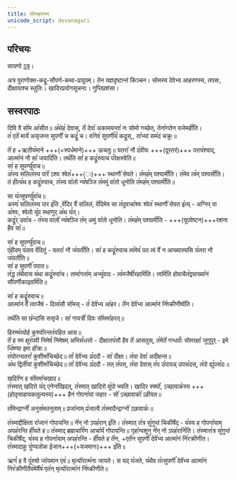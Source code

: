 ```yaml
---
title: सोमाहरणम्
unicode_script: devanagari
---
```

## परिचयः
सायणो [ऽत्र](https://archive.org/details/ShatpathBrahmanIISayanacharyaAndShriHariSwami/page/n269)।

अत्र पुराणोक्त-कद्रू-सौपर्ण-कथा-प्राग्रूपम्। तेन यज्ञदृष्टान्तं किञ्चन। सोमस्य देवेभ्य आहरणस्य, तपसः, दीक्षायाश्च स्तुतिः। खादिरप्रयोगसूचनाः। गुप्तिप्रशंसा। 

## सस्वरपाठः


दिवि वै सो꣡म आ꣡सीत॥ अ꣡थेह꣡ देवास्, ते꣡ देवा꣡ अकामयन्ता꣡ नः सोमो गच्छेत्, तेना꣡गतेन यजेमही꣡ति।  
त꣡ एते꣡ माये꣡ असृजन्त सुपर्णीं च कद्रूं꣡ च। वा꣡गेव꣡ सुपर्णी꣡यं꣡ कद्रूस्,, ता꣡भ्यां सम꣡दं चक्रुः॥  

ते꣡ ह +ऋतीय꣡माने +++(=स्पर्धमाने)+++ ऊचतुः॥ यतरा꣡ नौ द꣡वीयः +++(दूरतरं)+++ पराप꣡श्याद्, आत्मा꣡नं नौ सा꣡ जयादि꣡ति। तथे꣡ति सा꣡ ह कद्रू꣡रुवाच प꣡रेक्षस्वेति॥  
सा꣡ ह सुपर्ण्यु꣡वाच॥  
अ꣡स्य सलिल꣡स्य पारे꣡ ऽश्वः श्वेत꣡+++(ः)+++ स्थाणौ꣡ सेवते। त꣡मह꣡म् पश्यामी꣡ति। त꣡मेव त्व꣡म् पश्यसी꣡ति।  
तं हीत्य꣡थ ह कद्रू꣡रुवाच, त꣡स्य वा꣡लो न्य꣡षञ्जि त꣡ममुं वा꣡तो धूनोति त꣡मह꣡म् पश्यामी꣡ति॥  

सा य꣡त्सुपर्ण्यु꣡वा꣡च॥  
अस्य꣡ सलिल꣡स्य पार इ꣡ति ,वे꣡दिर् वै꣡ सलिलं, वे꣡दिमेव सा त꣡दुवाचा꣡श्वः श्वेत꣡ स्थाणौ꣡ सेवत इ꣡त्य् - अग्निर् वा अ꣡श्वः, श्वेतो यू꣡प स्थाणुर् अ꣡थ य꣡त्।  
कद्रू꣡र् उवा꣡च - त꣡स्य वालो꣡ न्य꣡षञ्जि त꣡म् अमुं वा꣡तो धूनोति। त꣡मह꣡म् पश्यामी꣡ति - +++(यूपवेष्टन)+++रशना हैव सा꣡॥  

सा꣡ ह सुपर्ण्यु꣡वाच॥  
ए꣡हीदम् प꣡ताव वे꣡दितुं - यतरा꣡ नौ ज꣡यती꣡ति। सा꣡ ह कद्रू꣡रुवाच त्व꣡मेव꣡ पत त्वं वै꣡ न आख्यास्यसि य꣡तरा नौ ज꣡यती꣡ति॥  
सा꣡ ह सुपर्णी꣡ पपात॥  
त꣡द्ध त꣡थैवास य꣡था कद्रू꣡रुवा꣡च। तामा꣡गता꣡म् अभ्यु꣡वाद - त्व꣡मजैषी꣡रहामि꣡ति। त्वमि꣡ति होवाचैत꣡द्व्याख्या꣡नं सौ꣡पर्णीकाद्रवमि꣡ति॥  

सा꣡ ह कद्रू꣡रुवाच॥  
आत्मा꣡नं वै꣡ त्वाजैषं - दिव्य꣡सौ सो꣡मस् - तं꣡ देवे꣡भ्य आ꣡हर। ते꣡न देवे꣡भ्य आत्मा꣡नं नि꣡ष्क्रीणीष्वे꣡ति।  

तथे꣡ति सा छ꣡न्दांसि ससृजे। सा꣡ गायत्री꣡ दिवः सो꣡ममा꣡हरत्॥  

हिरण्म꣡य्योर्ह कुश्यो꣡रन्तर꣡वहित आस॥  
ते꣡ ह स्म क्षुर꣡पवी निमेषं꣡ निमेषम् अभिसं꣡धत्तो - दीक्षातप꣡सौ हैव ते꣡ आसतुस्, त꣡मेते꣡ गन्धर्वाः꣡ सोमरक्षा꣡ जुगुपुर् - इमे धि꣡ष्ण्या इमा हो꣡त्राः॥  
त꣡योरन्यतरां꣡ कुशीमा꣡चिच्छेद॥ तां꣡ देवे꣡भ्यः प्र꣡ददौ - सा꣡ दीक्षा। त꣡या देवा꣡ अदीक्षन्त॥  
अ꣡थ द्विती꣡यां कुशीमा꣡चिच्छेद॥ तां꣡ देवे꣡भ्यः प्र꣡ददौ - तत् त꣡पस्, त꣡या देवास् त꣡प उ꣡पायन्न् उपस꣡दस्, त꣡पो ह्यु꣡पस꣡दः॥  

खदिरे꣡ण ह सो꣡ममा꣡चखाद॥  
त꣡स्मात् खदिरो य꣡द् एनेना꣡खिदत्, त꣡स्मात् खादिरो यू꣡पो भवति। खादिर स्फ्यो꣡, ऽच्छावाक꣡स्य +++(होतृसाहायकतुल्यस्य)+++ हैनं गोपना꣡यां जहार - सो꣡ ऽच्छावाको꣡ ऽहीयत॥  

त꣡मिन्द्राग्नी꣡ अनुस꣡मतनुताम्॥ प्रजा꣡नाम् प्र꣡जात्यै त꣡स्मादैन्द्राग्नो꣡ ऽछावाकः꣡॥  

त꣡स्माद्दीक्षिता रा꣡जानं गोपायन्ति॥ ने꣡न् नो ऽपह꣡रान् इ꣡ति। त꣡स्मात् त꣡त्र सु꣡गुप्तं चिकीर्षेद् - य꣡स्य ह गोपना꣡याम् अपह꣡रन्ति ही꣡यते ह॥ त꣡स्माद् ब्रह्मचारि꣡ण आचा꣡र्यं गोपायन्ति॥ गृहा꣡न्पशून् ने꣡न् नो ऽपह꣡रानि꣡ति। त꣡स्मात्त꣡त्र सु꣡गुप्तं चिकीर्षेद्, य꣡स्य ह गोपना꣡याम् अपह꣡रन्ति - ही꣡यते ह ते꣡न, +एते꣡न सुपर्णी꣡ देवे꣡भ्य आत्मा꣡नं नि꣡रक्रीणीत। त꣡स्मादाहुः पु꣡ण्यलोक ईजान+++(=यजमानः)+++ इ꣡ति॥  

ऋणं꣡ ह वै पु꣡रुषो जा꣡यमान एव꣡॥ मृत्यो꣡रात्म꣡ना जायते। स यद् य꣡जते, य꣡थैव त꣡त्सुपर्णी꣡ देवे꣡भ्य आत्मा꣡नं निर꣡क्रीणीतैव꣡मेवै꣡ष꣡ एत꣡न् मृत्यो꣡रात्मा꣡नं नि꣡ष्क्रीणीते॥  
